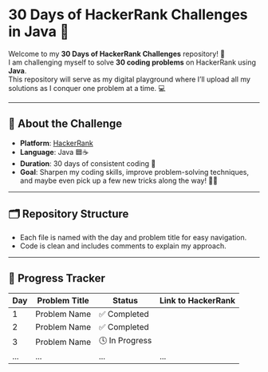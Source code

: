 # 30 Days of HackerRank Challenges in Java 🚀

Welcome to my **30 Days of HackerRank Challenges** repository! 🎉  
I am challenging myself to solve **30 coding problems** on HackerRank using **Java**.  
This repository will serve as my digital playground where I’ll upload all my solutions as I conquer one problem at a time. 💻

---

## 📖 About the Challenge

- **Platform**: [HackerRank](https://www.hackerrank.com/)
- **Language**: Java 🟦☕
- **Duration**: 30 days of consistent coding 🔄  
- **Goal**: Sharpen my coding skills, improve problem-solving techniques, and maybe even pick up a few new tricks along the way! 🧠✨

---

## 🗂️ Repository Structure

- Each file is named with the day and problem title for easy navigation.
- Code is clean and includes comments to explain my approach.

---

## 🚦 Progress Tracker

| Day  | Problem Title                 | Status       | Link to HackerRank |
|------|-------------------------------|--------------|--------------------|
| 1    | Problem Name                  | ✅ Completed  |                  |
| 2    | Problem Name                  | ✅ Completed  |                  |
| 3    | Problem Name                  | 🕓 In Progress |                 |
| ...  | ...                           | ...          | ...                |






